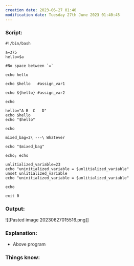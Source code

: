 ```yaml
---
creation date: 2023-06-27 01:40
modification date: Tuesday 27th June 2023 01:40:45
---
```


### Script:

```
#!/bin/bash

a=375
hello=$a

#No space between `=`

echo hello

echo $hello   #assign_var1

echo ${hello} #assign_var2

echo

hello="A B  C   D"
echo $hello
echo "$hello"

echo

mixed_bag=2\ ---\ Whatever

echo "$mixed_bag"

echo; echo

unlitialized_variable=23
echo "uninitialized_variable = $unlitialized_variable"
unset unlitialized_variable
echo "uninitialized_variable = $unlitialized_variable"

echo

exit 0
```

### Output:

![[Pasted image 20230627015516.png]]

### Explanation:

* Above program

### Things know:
